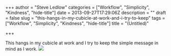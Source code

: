 +++
author = "Steve Ledlow"
categories = ["Workflow", "Simplicity", "Kindness", "hide-title"]
date = 2013-09-27T17:29:06Z
description = ""
draft = false
slug = "this-hangs-in-my-cubicle-at-work-and-i-try-to-keep"
tags = ["Workflow", "Simplicity", "Kindness", "hide-title"]
title = "(Untitled)"

+++


<p dir="ltr">This hangs in my cubicle at work and I try to keep the simple message in mind as I work. <img src="http://78.media.tumblr.com/8d0fba35b09e942f692e411b0156a6ca/tumblr_mtsdhyLzOC1sb53a4o1_1280.jpg">

